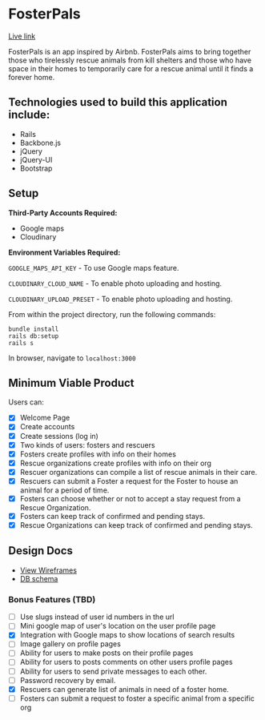 # FosterPals

[Live link][fosterpals_live]

[fosterpals_live]: https://fosterpals.herokuapp.com/

FosterPals is an app inspired by Airbnb. FosterPals aims to bring together those who tirelessly rescue animals from kill shelters and those who have space in their homes to temporarily care for a rescue animal until it finds a forever home.

## Technologies used to build this application include:
- Rails
- Backbone.js
- jQuery
- jQuery-UI
- Bootstrap

## Setup

**Third-Party Accounts Required:**

- Google maps
- Cloudinary

**Environment Variables Required:**

`GOOGLE_MAPS_API_KEY` - To use Google maps feature.

`CLOUDINARY_CLOUD_NAME` - To enable photo uploading and hosting.

`CLOUDINARY_UPLOAD_PRESET` - To enable photo uploading and hosting.

From within the project directory, run the following commands:

```
bundle install
rails db:setup
rails s
```

In browser, navigate to `localhost:3000`

## Minimum Viable Product

Users can:

- [x] Welcome Page
- [x] Create accounts
- [x] Create sessions (log in)
- [x] Two kinds of users: fosters and rescuers
- [x] Fosters create profiles with info on their homes
- [x] Rescue organizations create profiles with info on their org
- [x] Rescuer organizations can compile a list of rescue animals in their care.
- [x] Rescuers can submit a Foster a request for the Foster to house an animal for a period of time.
- [x] Fosters can choose whether or not to accept a stay request from a Rescue Organization.
- [x] Fosters can keep track of confirmed and pending stays.
- [x] Rescue Organizations can keep track of confirmed and pending stays.

## Design Docs

- [View Wireframes][views]
- [DB schema][schema]

[views]: ./docs/views.md
[schema]: ./docs/schema.md

<!--
## Implementation Timeline

### Phase 1: Welcome Page (~1 day)

This phase will include an "About" page to pique interest for the app.

[Details][phase-one]

### Phase 2: User Authentication (~1 day)


I will implement user authentication in Rails based on the practices learned at
App Academy. By the end of this phase, users will be able to sign up and sign in. The most important part of this phase will
be pushing the app to Heroku and ensuring that everything works before moving on
to phase 2.

[Details][phase-two]

### Phase 3: Users' Profile Page w/ Basic Info (~1 day)

In this phase users, will have a profile page. They will be directed to this page upon sign-in/sign-up. There are two types of users: the Rescue Organization and the Foster. The Rescue Organization rescues animals from shelters and needs temporary homes for these animals. The Foster opens his home up to an animal in need. Each type of users' profile pages will be similar regarding basic info.

[Details][phase-three]

### Phase 4: Organization User's List of Rescue Animals (~1 day)

In this phase, the orgnization can add animals to a roster. Animals on this roster can begin the process of finding a foster home to stay at.

[Details][phase-four]

### Phase 5: Organization User's Stay Request Page (~1 day)

In this phase, the Organization User chooses a foster and submits a request for an animal to stay at the Foster's home for a given set of dates.

[Details][phase-five]

### Phase 6: Foster User's Schedule Manager Page (~2 day)

In this phase, the Foster can review a list of pending requests for rescue animals to stay at his home. The Foster can approve or deny requests.

[Details][phase-six]

### Phase 7: Search engine for finding Foster's by location (~2 day)

This phase create a search feature for Rescue Organizations to find nearby Fosters for their rescue animals. Upon entering a location, the search engine will display a list of Fosters within a certain distance.

[Details][phase-seven] -->

### Bonus Features (TBD)

- [ ] Use slugs instead of user id numbers in the url
- [ ] Mini google map of user's location on the user profile page
- [x] Integration with Google maps to show locations of search results
- [ ] Image gallery on profile pages
- [ ] Ability for users to make posts on their profile pages
- [ ] Ability for users to posts comments on other users profile pages
- [ ] Ability for users to send private messages to each other.
- [ ] Password recovery by email.
- [x] Rescuers can generate list of animals in need of a foster home.
- [ ] Fosters can submit a request to foster a specific animal from a specific org

[phase-one]: ./docs/phases/phase1.md
[phase-two]: ./docs/phases/phase2.md
[phase-three]: ./docs/phases/phase3.md
[phase-four]: ./docs/phases/phase4.md
[phase-five]: ./docs/phases/phase5.md
[phase-six]: ./docs/phases/phase6.md
[phase-seven]: ./docs/phases/phase7.md
